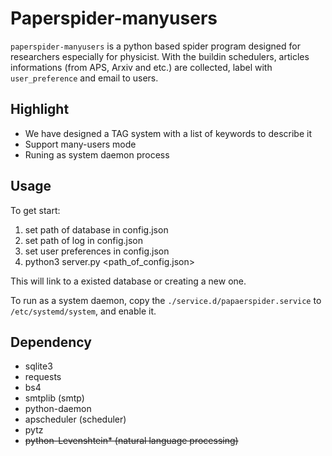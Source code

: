 # Paperspider-manyusers 

`paperspider-manyusers` is a python based spider program designed for researchers especially for physicist. With the buildin schedulers, articles informations (from APS, Arxiv and etc.) are collected, label with `user_preference` and email to users. 

## Highlight

- We have designed a TAG system with a list of keywords to describe it 
- Support many-users mode
- Runing as system daemon process

## Usage

To get start:
1. set path of database in config.json
2. set path of log in config.json
3. set user preferences in config.json
4. python3 server.py <path_of_config.json> 

This will link to a existed database or creating a new one.

To run as a system daemon, copy the `./service.d/papaerspider.service` to `/etc/systemd/system`, 
and enable it. 

## Dependency

- sqlite3
- requests
- bs4
- smtplib (smtp)
- python-daemon 
- apscheduler (scheduler)
- pytz
- ~~python-Levenshtein* (natural language processing)~~
